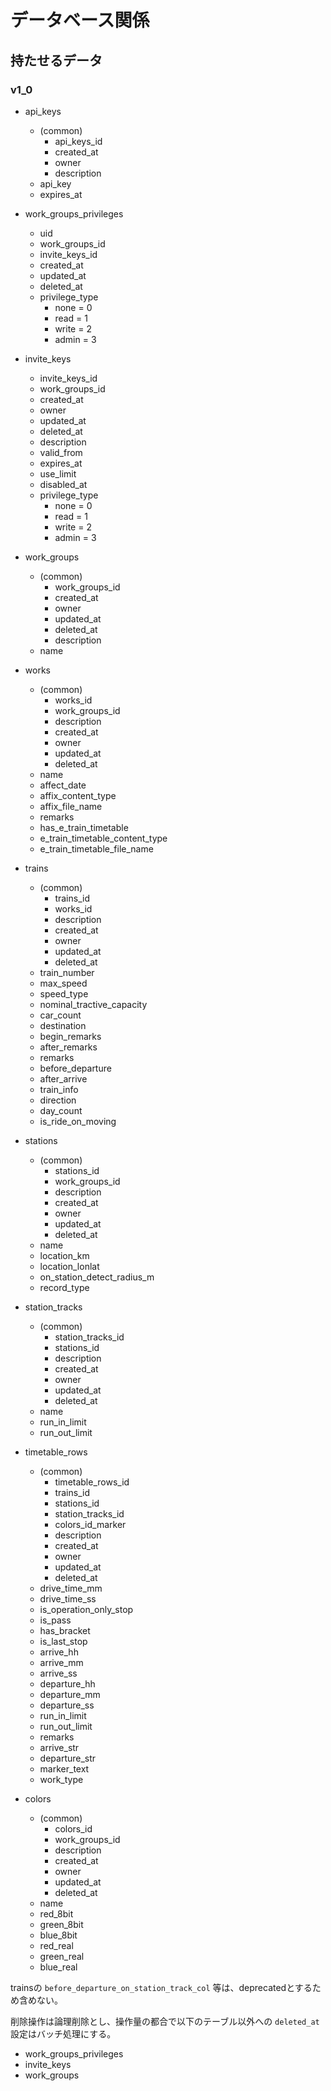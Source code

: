 # データベース関係

## 持たせるデータ

### v1_0

- api_keys
  - (common)
    - api_keys_id
    - created_at
    - owner
    - description
  - api_key
  - expires_at
- work_groups_privileges
  - uid
  - work_groups_id
  - invite_keys_id
  - created_at
  - updated_at
  - deleted_at
  - privilege_type
    - none = 0
    - read = 1
    - write = 2
    - admin = 3
- invite_keys
  - invite_keys_id
  - work_groups_id
  - created_at
  - owner
  - updated_at
  - deleted_at
  - description
  - valid_from
  - expires_at
  - use_limit
  - disabled_at
  - privilege_type
    - none = 0
    - read = 1
    - write = 2
    - admin = 3

- work_groups
  - (common)
    - work_groups_id
    - created_at
    - owner
    - updated_at
    - deleted_at
    - description
  - name
- works
  - (common)
    - works_id
    - work_groups_id
    - description
    - created_at
    - owner
    - updated_at
    - deleted_at
  - name
  - affect_date
  - affix_content_type
  - affix_file_name
  - remarks
  - has_e_train_timetable
  - e_train_timetable_content_type
  - e_train_timetable_file_name
- trains
  - (common)
    - trains_id
    - works_id
    - description
    - created_at
    - owner
    - updated_at
    - deleted_at
  - train_number
  - max_speed
  - speed_type
  - nominal_tractive_capacity
  - car_count
  - destination
  - begin_remarks
  - after_remarks
  - remarks
  - before_departure
  - after_arrive
  - train_info
  - direction
  - day_count
  - is_ride_on_moving
- stations
  - (common)
    - stations_id
    - work_groups_id
    - description
    - created_at
    - owner
    - updated_at
    - deleted_at
  - name
  - location_km
  - location_lonlat
  - on_station_detect_radius_m
  - record_type
- station_tracks
  - (common)
    - station_tracks_id
    - stations_id
    - description
    - created_at
    - owner
    - updated_at
    - deleted_at
  - name
  - run_in_limit
  - run_out_limit
- timetable_rows
  - (common)
    - timetable_rows_id
    - trains_id
    - stations_id
    - station_tracks_id
    - colors_id_marker
    - description
    - created_at
    - owner
    - updated_at
    - deleted_at
  - drive_time_mm
  - drive_time_ss
  - is_operation_only_stop
  - is_pass
  - has_bracket
  - is_last_stop
  - arrive_hh
  - arrive_mm
  - arrive_ss
  - departure_hh
  - departure_mm
  - departure_ss
  - run_in_limit
  - run_out_limit
  - remarks
  - arrive_str
  - departure_str
  - marker_text
  - work_type
- colors
  - (common)
    - colors_id
    - work_groups_id
    - description
    - created_at
    - owner
    - updated_at
    - deleted_at
  - name
  - red_8bit
  - green_8bit
  - blue_8bit
  - red_real
  - green_real
  - blue_real

trainsの `before_departure_on_station_track_col` 等は、deprecatedとするため含めない。

削除操作は論理削除とし、操作量の都合で以下のテーブル以外への `deleted_at` 設定はバッチ処理にする。
- work_groups_privileges
- invite_keys
- work_groups
